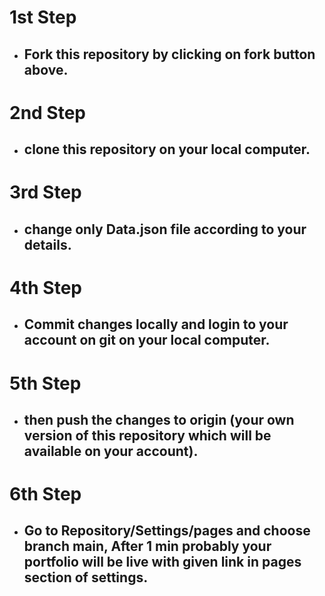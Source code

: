 # 1st Step
- ## Fork this repository by clicking on fork button above.

# 2nd Step
- ## clone this repository on your local computer.

# 3rd Step
- ## change only Data.json file according to your details.

# 4th Step
- ## Commit changes locally and login to your account on git on your local computer.

# 5th Step
- ## then push the changes to origin (your own version of this repository which will be available on your account).

# 6th Step
- ## Go to Repository/Settings/pages and choose branch main, After 1 min probably your portfolio will be live with given link in pages section of settings.
